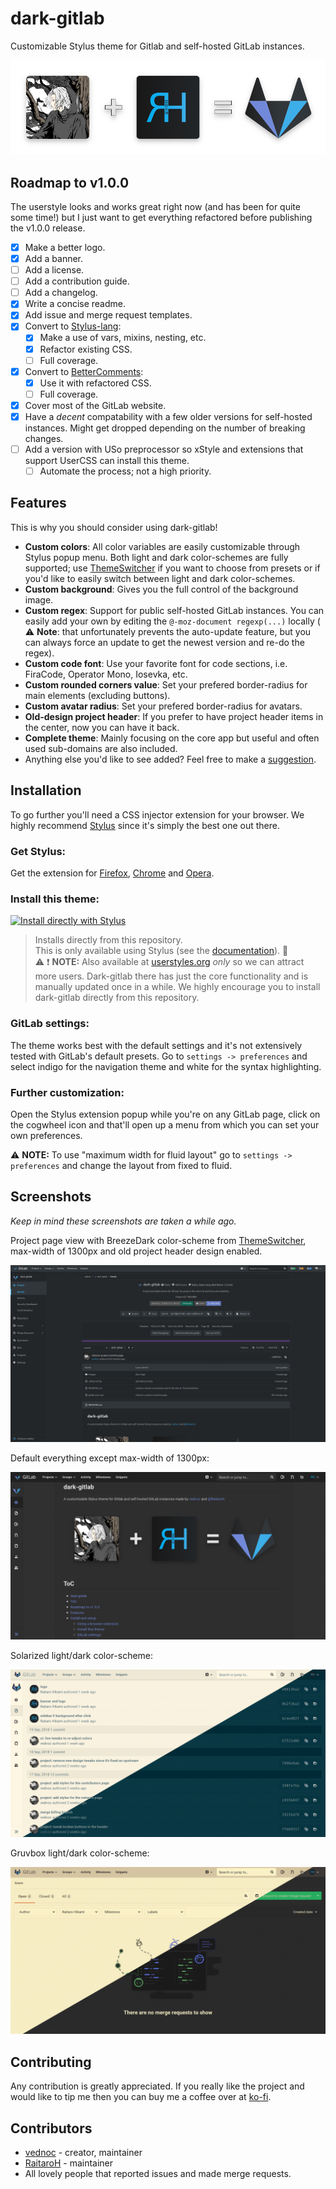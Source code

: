 # dark-gitlab
Customizable Stylus theme for Gitlab and self-hosted GitLab instances.

<p align="center">
  <img alt="banner" src="./images/banner.png" width="600">
</p>

## Roadmap to v1.0.0
The userstyle looks and works great right now (and has been for quite some time!) but I just want to get everything refactored before publishing the v1.0.0 release.

- [x] Make a better logo.
- [x] Add a banner.
- [ ] Add a license.
- [ ] Add a contribution guide.
- [ ] Add a changelog.
- [x] Write a concise readme.
- [x] Add issue and merge request templates.
- [x] Convert to [Stylus-lang](https://stylus-lang.org):
  - [x] Make a use of vars, mixins, nesting, etc.
  - [x] Refactor existing CSS.
  - [ ] Full coverage.
- [x] Convert to [BetterComments](https://github.com/aaron-bond/better-comments):
  - [x] Use it with refactored CSS.
  - [ ] Full coverage.
- [x] Cover most of the GitLab website.
- [x] Have a _decent_ compatability with a few older versions for self-hosted instances. Might get dropped depending on the number of breaking changes.
- [ ] Add a version with USo preprocessor so xStyle and extensions that support UserCSS can install this theme.
  - [ ] Automate the process; not a high priority.

## Features
This is why you should consider using dark-gitlab!

- **Custom colors**: All color variables are easily customizable through Stylus popup menu. Both light and dark color-schemes are fully supported; use [ThemeSwitcher](https://gitlab.com/vednoc/theme_switcher) if you want to choose from presets or if you'd like to easily switch between light and dark color-schemes.
- **Custom background**: Gives you the full control of the background image.
- **Custom regex**: Support for public self-hosted GitLab instances. You can easily add your own by editing the `@-moz-document regexp(...)` locally ( :warning: **Note**: that unfortunately prevents the auto-update feature, but you can always force an update to get the newest version and re-do the regex).
- **Custom code font**: Use your favorite font for code sections, i.e. FiraCode, Operator Mono, Iosevka, etc.
- **Custom rounded corners value**: Set your prefered border-radius for main elements (excluding buttons).
- **Custom avatar radius**: Set your prefered border-radius for avatars.
- **Old-design project header**: If you prefer to have project header items in the center, now you can have it back.
- **Complete theme**: Mainly focusing on the core app but useful and often used sub-domains are also included.
- Anything else you'd like to see added? Feel free to make a [suggestion][new].

[new]: https://gitlab.com/vednoc/dark-gitlab/issues/new

## Installation
To go further you'll need a CSS injector extension for your browser. We highly recommend [Stylus](https://github.com/openstyles/stylus) since it's simply the best one out there.

### Get Stylus:
Get the extension for [Firefox][Firefox], [Chrome][Chrome] and [Opera][Opera].

[Firefox]: (https://addons.mozilla.org/en-US/firefox/addon/styl-us/)
[Chrome]: (https://chrome.google.com/webstore/detail/stylus/clngdbkpkpeebahjckkjfobafhncgmne)
[Opera]: (https://addons.opera.com/en-gb/extensions/details/stylus/)

### Install this theme:
[![Install directly with Stylus][badge]][style]

> Installs directly from this repository.  
> This is only available using Stylus (see the [documentation](https://github.com/openstyles/stylus/wiki/Usercss)). :tada:  
> :warning: :exclamation: **NOTE:** Also available at [userstyles.org](https://userstyles.org/styles/164877) _only_ so we can attract more users. Dark-gitlab there has just the core functionality and is manually updated once in a while. We highly encourage you to install dark-gitlab directly from this repository.

[badge]: https://img.shields.io/badge/Install%20directly%20with-Stylus-116b59.svg?longCache=true&style=for-the-badge
[style]: https://gitlab.com/vednoc/dark-gitlab/raw/master/gitlab.user.styl

### GitLab settings:
The theme works best with the default settings and it's not extensively tested with GitLab's default presets. Go to `settings -> preferences` and select indigo for the navigation theme and white for the syntax highlighting.

### Further customization:
Open the Stylus extension popup while you're on any GitLab page, click on the cogwheel icon and that'll open up a menu from which you can set your own preferences.

:warning: **NOTE:** To use "maximum width for fluid layout" go to `settings -> preferences` and change the layout from fixed to fluid.

## Screenshots
*Keep in mind these screenshots are taken a while ago.*

Project page view with BreezeDark color-scheme from [ThemeSwitcher](https://gitlab.com/vednoc/theme_switcher), max-width of 1300px and old project header design enabled.

![preview](./images/preview.png)

Default everything except max-width of 1300px:

![default](./images/Default.png)

Solarized light/dark color-scheme:

![Solarized](./images/Solarized.png)

Gruvbox light/dark color-scheme:

![Gruvbox](./images/Gruvbox.png)

## Contributing
Any contribution is greatly appreciated. If you really like the project and would like to tip me then you can buy me a coffee over at [ko-fi](https://ko-fi.com/vednoc).

## Contributors
- [vednoc](https://gitlab.com/vednoc) - creator, maintainer
- [RaitaroH](https://gitlab.com/RaitaroH) - maintainer
- All lovely people that reported issues and made merge requests.
